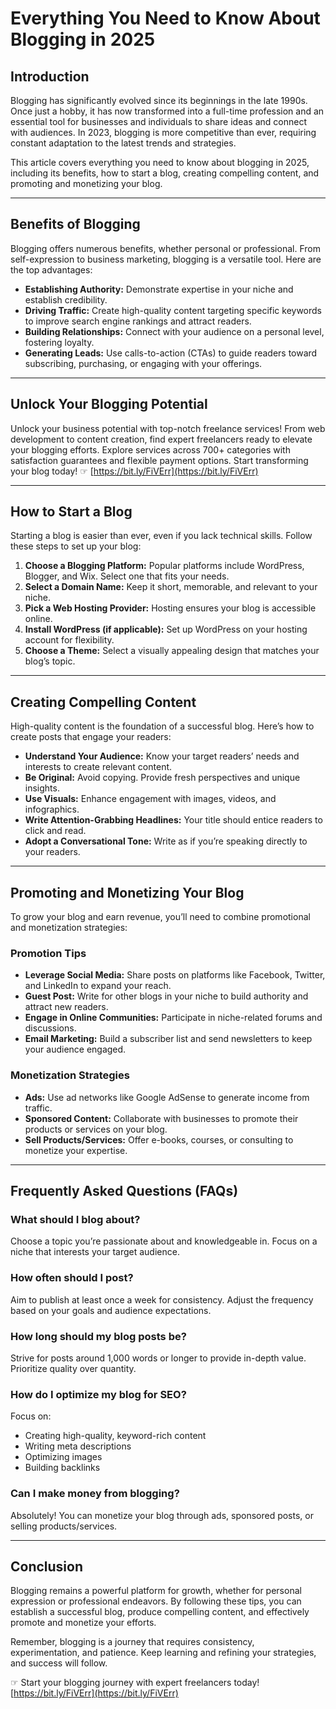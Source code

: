 # Everything You Need to Know About Blogging in 2025

## Introduction

Blogging has significantly evolved since its beginnings in the late 1990s. Once just a hobby, it has now transformed into a full-time profession and an essential tool for businesses and individuals to share ideas and connect with audiences. In 2023, blogging is more competitive than ever, requiring constant adaptation to the latest trends and strategies.

This article covers everything you need to know about blogging in 2025, including its benefits, how to start a blog, creating compelling content, and promoting and monetizing your blog.

---

## Benefits of Blogging

Blogging offers numerous benefits, whether personal or professional. From self-expression to business marketing, blogging is a versatile tool. Here are the top advantages:

- **Establishing Authority:** Demonstrate expertise in your niche and establish credibility.
- **Driving Traffic:** Create high-quality content targeting specific keywords to improve search engine rankings and attract readers.
- **Building Relationships:** Connect with your audience on a personal level, fostering loyalty.
- **Generating Leads:** Use calls-to-action (CTAs) to guide readers toward subscribing, purchasing, or engaging with your offerings.

---

## Unlock Your Blogging Potential

Unlock your business potential with top-notch freelance services! From web development to content creation, find expert freelancers ready to elevate your blogging efforts. Explore services across 700+ categories with satisfaction guarantees and flexible payment options. Start transforming your blog today! ☞ [https://bit.ly/FiVErr](https://bit.ly/FiVErr)

---

## How to Start a Blog

Starting a blog is easier than ever, even if you lack technical skills. Follow these steps to set up your blog:

1. **Choose a Blogging Platform:** Popular platforms include WordPress, Blogger, and Wix. Select one that fits your needs.
2. **Select a Domain Name:** Keep it short, memorable, and relevant to your niche.
3. **Pick a Web Hosting Provider:** Hosting ensures your blog is accessible online.
4. **Install WordPress (if applicable):** Set up WordPress on your hosting account for flexibility.
5. **Choose a Theme:** Select a visually appealing design that matches your blog’s topic.

---

## Creating Compelling Content

High-quality content is the foundation of a successful blog. Here’s how to create posts that engage your readers:

- **Understand Your Audience:** Know your target readers’ needs and interests to create relevant content.
- **Be Original:** Avoid copying. Provide fresh perspectives and unique insights.
- **Use Visuals:** Enhance engagement with images, videos, and infographics.
- **Write Attention-Grabbing Headlines:** Your title should entice readers to click and read.
- **Adopt a Conversational Tone:** Write as if you’re speaking directly to your readers.

---

## Promoting and Monetizing Your Blog

To grow your blog and earn revenue, you’ll need to combine promotional and monetization strategies:

### Promotion Tips
- **Leverage Social Media:** Share posts on platforms like Facebook, Twitter, and LinkedIn to expand your reach.
- **Guest Post:** Write for other blogs in your niche to build authority and attract new readers.
- **Engage in Online Communities:** Participate in niche-related forums and discussions.
- **Email Marketing:** Build a subscriber list and send newsletters to keep your audience engaged.

### Monetization Strategies
- **Ads:** Use ad networks like Google AdSense to generate income from traffic.
- **Sponsored Content:** Collaborate with businesses to promote their products or services on your blog.
- **Sell Products/Services:** Offer e-books, courses, or consulting to monetize your expertise.

---

## Frequently Asked Questions (FAQs)

### What should I blog about?
Choose a topic you’re passionate about and knowledgeable in. Focus on a niche that interests your target audience.

### How often should I post?
Aim to publish at least once a week for consistency. Adjust the frequency based on your goals and audience expectations.

### How long should my blog posts be?
Strive for posts around 1,000 words or longer to provide in-depth value. Prioritize quality over quantity.

### How do I optimize my blog for SEO?
Focus on:
- Creating high-quality, keyword-rich content
- Writing meta descriptions
- Optimizing images
- Building backlinks

### Can I make money from blogging?
Absolutely! You can monetize your blog through ads, sponsored posts, or selling products/services.

---

## Conclusion

Blogging remains a powerful platform for growth, whether for personal expression or professional endeavors. By following these tips, you can establish a successful blog, produce compelling content, and effectively promote and monetize your efforts.

Remember, blogging is a journey that requires consistency, experimentation, and patience. Keep learning and refining your strategies, and success will follow.

☞ Start your blogging journey with expert freelancers today! [https://bit.ly/FiVErr](https://bit.ly/FiVErr)
